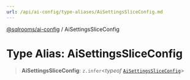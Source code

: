 ```yaml
---
url: /api/ai-config/type-aliases/AiSettingsSliceConfig.md
---
```

[@sqlrooms/ai-config](../index.md) / AiSettingsSliceConfig

# Type Alias: AiSettingsSliceConfig

> **AiSettingsSliceConfig**: `z.infer`<*typeof* [`AiSettingsSliceConfig`](../variables/AiSettingsSliceConfig.md)>
